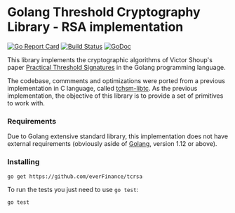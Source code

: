 # Golang Threshold Cryptography Library - RSA implementation 
[![Go Report Card](https://goreportcard.com/badge/github.com/everFinance/tcrsa)](https://goreportcard.com/report/github.com/everFinance/tcrsa) [![Build Status](https://travis-ci.org/niclabs/tcrsa.svg?branch=master)](https://travis-ci.org/niclabs/tcrsa) [![GoDoc](https://godoc.org/github.com/niclabs/libtc-rsa?status.svg)](https://godoc.org/github.com/everFinance/tcrsa)

This library implements the cryptographic algorithms of Victor Shoup's paper [Practical Threshold Signatures](http://www.iacr.org/archive/eurocrypt2000/1807/18070209-new.pdf) in the Golang programming language. 

The codebase, commments and optimizations were ported from a previous implementation in C language, called [tchsm-libtc](https://github.com/niclabs/tchsm-libtc). As the previous implementation, the objective of this library is to provide a set of primitives to work with.

### Requirements

Due to Golang extensive standard library, this implementation does not have external requirements (obviously aside of [Golang](https://golang.org), version 1.12 or above).

### Installing

```shell
go get https://github.com/everFinance/tcrsa
```

To run the tests you just need to use `go test`:

```shell
go test
```